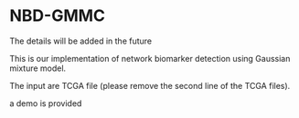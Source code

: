 # NBD-GMMC

The details will be added in the future

This is our implementation of network biomarker detection using Gaussian mixture model.

The input are TCGA file (please remove the second line of the TCGA files).

a demo is provided
